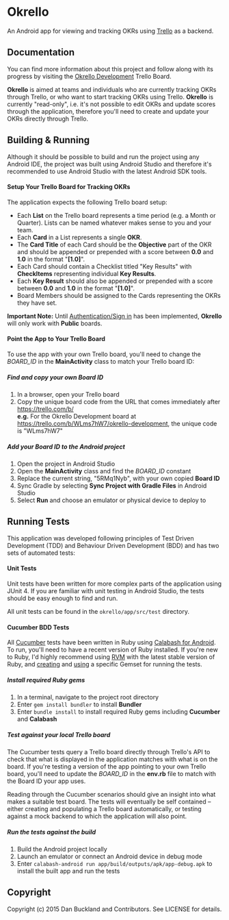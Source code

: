 # Okrello

An Android app for viewing and tracking OKRs using [Trello](https://trello.com/) as a backend.


## Documentation

You can find more information about this project and follow along with its progress by visiting the [Okrello Development](https://trello.com/b/WLms7hW7/okrello-development) Trello Board.

**Okrello** is aimed at teams and individuals who are currently tracking OKRs through Trello, or who want to start tracking OKRs using Trello. **Okrello** is currently "read-only", i.e. it's not possible to edit OKRs and update scores through the application, therefore you'll need to create and update your OKRs directly through Trello.

## Building & Running

Although it should be possible to build and run the project using any Android IDE, the project was built using Android Studio and therefore it's recommended to use Android Studio with the latest Android SDK tools.

#### Setup Your Trello Board for Tracking OKRs

The application expects the following Trello board setup:

* Each **List** on the Trello board represents a time period (e.g. a Month or Quarter). Lists can be named whatever makes sense to you and your team.
* Each **Card** in a List represents a single **OKR**.
* The **Card Title** of each Card should be the **Objective** part of the OKR and should be appended or prepended with a score between **0.0** and **1.0** in the format "**[1.0]**".
* Each Card should contain a Checklist titled "Key Results" with **CheckItems** representing individual **Key Results**.
* Each **Key Result** should also be appended or prepended with a score between **0.0** and **1.0** in the format "**[1.0]**".
* Board Members should be assigned to the Cards representing the OKRs they have set.

**Important Note:** Until [Authentication/Sign in](https://trello.com/c/KsMEb6qA) has been implemented, **Okrello** will only work with **Public** boards.

#### Point the App to Your Trello Board

To use the app with your own Trello board, you'll need to change the *BOARD_ID* in the **MainActivity** class to match your Trello board ID:

##### Find and copy your own Board ID

1. In a browser, open your Trello board
2. Copy the unique board code from the URL that comes immediately after https://trello.com/b/  
**e.g.** For the Okrello Development board at https://trello.com/b/WLms7hW7/okrello-development, the unique code is "WLms7hW7"

##### Add your Board ID to the Android project

1. Open the project in Android Studio
2. Open the **MainActivity** class and find the *BOARD_ID* constant
3. Replace the current string, "5RMq1Nyb", with your own copied **Board ID**
4. Sync Gradle by selecting **Sync Project with Gradle Files** in Android Studio
5. Select **Run** and choose an emulator or physical device to deploy to

## Running Tests

This application was developed following principles of Test Driven Development (TDD) and Behaviour Driven Development (BDD) and has two sets of automated tests:

#### Unit Tests

Unit tests have been written for more complex parts of the application using JUnit 4. If you are familiar with unit testing in Android Studio, the tests should be easy enough to find and run.

All unit tests can be found in the `okrello/app/src/test` directory.

#### Cucumber BDD Tests

All [Cucumber](https://github.com/cucumber/cucumber/) tests have been written in Ruby using [Calabash for Android](https://github.com/calabash/calabash-android). To run, you'll need to have a recent version of Ruby installed. If you're new to Ruby, I'd highly recommend using [RVM](https://rvm.io/) with the latest stable version of Ruby, and [creating](https://rvm.io/gemsets/creating) and [using](https://rvm.io/gemsets/using) a specific Gemset for running the tests.

##### Install required Ruby gems

1. In a terminal, navigate to the project root directory
2. Enter `gem install bundler` to install **Bundler**
3. Enter `bundle install` to install required Ruby gems including **Cucumber** and **Calabash**

##### Test against your local Trello board

The Cucumber tests query a Trello board directly through Trello's API to check that what is displayed in the application matches with what is on the board. If you're testing a version of the app pointing to your own Trello board, you'll need to update the *BOARD_ID* in the **env.rb** file to match with the Board ID your app uses.

Reading through the Cucumber scenarios should give an insight into what makes a suitable test board. The tests will eventually be self contained – either creating and populating a Trello board automatically, or testing against a mock backend to which the application will also point.

##### Run the tests against the build

1. Build the Android project locally
2. Launch an emulator or connect an Android device in debug mode
3. Enter `calabash-android run app/build/outputs/apk/app-debug.apk` to install the built app and run the tests


## Copyright

Copyright (c) 2015 Dan Buckland and Contributors. See LICENSE for details.
